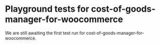 # Playground tests for cost-of-goods-manager-for-woocommerce
We are still awaiting the first test run for cost-of-goods-manager-for-woocommerce.
